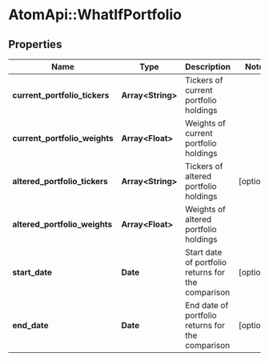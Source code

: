 # AtomApi::WhatIfPortfolio

## Properties
Name | Type | Description | Notes
------------ | ------------- | ------------- | -------------
**current_portfolio_tickers** | **Array&lt;String&gt;** | Tickers of current portfolio holdings | 
**current_portfolio_weights** | **Array&lt;Float&gt;** | Weights of current portfolio holdings | 
**altered_portfolio_tickers** | **Array&lt;String&gt;** | Tickers of altered portfolio holdings | [optional] 
**altered_portfolio_weights** | **Array&lt;Float&gt;** | Weights of altered portfolio holdings | 
**start_date** | **Date** | Start date of portfolio returns for the comparison | [optional] 
**end_date** | **Date** | End date of portfolio returns for the comparison | [optional] 


